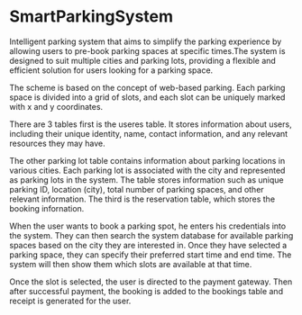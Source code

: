 # SmartParkingSystem
Intelligent parking system that aims to simplify the parking experience by allowing users to pre-book parking spaces at specific times.The system is designed to suit multiple cities and parking lots, providing a flexible and efficient solution for users looking for a parking space.

The scheme is based on the concept of web-based parking. Each parking space is divided into a grid of slots, and each slot can be uniquely marked with x and y coordinates.

There are 3 tables first is the useres table. It stores information about users, including their unique identity, name, contact information, and any relevant resources they may have.

The other parking lot table contains information about parking locations in various cities. Each parking lot is associated with the city and represented as parking lots in the system. The table stores information such as unique parking ID, location (city), total number of parking spaces, and other relevant information. The third is the reservation table, which stores the booking infornation.

When the user wants to book a parking spot, he enters his credentials into the system. They can then search the system database for available parking spaces based on the city they are interested in. Once they have selected a parking space, they can specify their preferred start time and end time. The system will then show them which slots are available at that time.

Once the slot is selected, the user is directed to the payment gateway. Then after successful payment, the booking is added to the bookings table and receipt is generated for the user.
